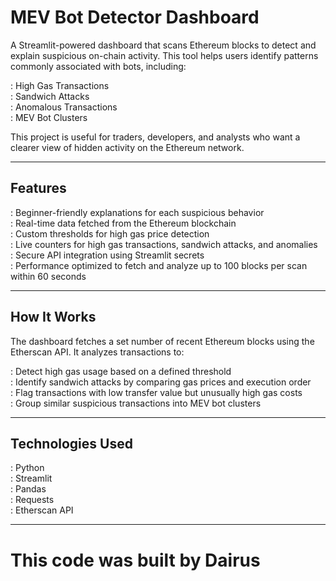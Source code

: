  # MEV Bot Detector Dashboard

A Streamlit-powered dashboard that scans Ethereum blocks to detect and explain suspicious on-chain activity. This tool helps users identify patterns commonly associated with bots, including:

: High Gas Transactions  
: Sandwich Attacks  
: Anomalous Transactions  
: MEV Bot Clusters

This project is useful for traders, developers, and analysts who want a clearer view of hidden activity on the Ethereum network.

---

## Features

: Beginner-friendly explanations for each suspicious behavior  
: Real-time data fetched from the Ethereum blockchain  
: Custom thresholds for high gas price detection  
: Live counters for high gas transactions, sandwich attacks, and anomalies  
: Secure API integration using Streamlit secrets  
: Performance optimized to fetch and analyze up to 100 blocks per scan within 60 seconds

---

## How It Works

The dashboard fetches a set number of recent Ethereum blocks using the Etherscan API. It analyzes transactions to:

: Detect high gas usage based on a defined threshold  
: Identify sandwich attacks by comparing gas prices and execution order  
: Flag transactions with low transfer value but unusually high gas costs  
: Group similar suspicious transactions into MEV bot clusters

---

## Technologies Used

: Python  
: Streamlit  
: Pandas  
: Requests  
: Etherscan API

---

# This code was built by Dairus
